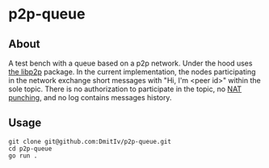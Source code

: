 # p2p-queue

## About

A test bench with a queue based on a p2p network. Under the hood uses [the libp2p](https://github.com/libp2p/go-libp2p) package. In the current implementation, the nodes participating in the network exchange short messages with "Hi, I'm \<peer id\>" within the sole topic. There is no authorization to participate in the topic, no [NAT punching](https://docs.libp2p.io/concepts/nat/), and no log contains messages history.
  
 ## Usage
  
 ```shell
 git clone git@github.com:DmitIv/p2p-queue.git
 cd p2p-queue
 go run .
 ```
